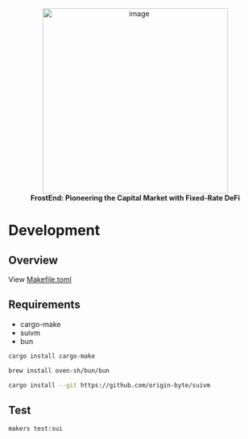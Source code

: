 
<div align="center">
  <div>
    <img width="368" alt="image" src="https://github-production-user-asset-6210df.s3.amazonaws.com/14998939/269812252-1f2dc0f9-5121-4d77-afef-69209b09bc38.png">
  </div>
  <!-- <h3>
    <a href="">Document(WIP)</a>
  </h3> -->
  <strong>
    FrostEnd: Pioneering the Capital Market with Fixed-Rate DeFi
  </strong>
</div>


# Development

## Overview

View [Makefile.toml](./Makefile.toml)

## Requirements

- cargo-make
- suivm
- bun

```sh
cargo install cargo-make
```

```sh
brew install oven-sh/bun/bun
```

```sh
cargo install --git https://github.com/origin-byte/suivm
```

## Test

```sh
makers test:sui
```
